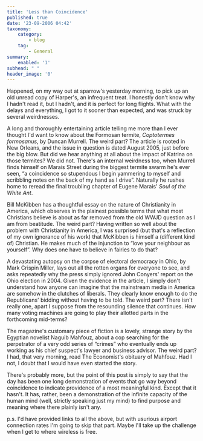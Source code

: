 ```yaml
---
title: 'Less than Coincidence'
published: true
date: '23-09-2006 04:42'
taxonomy:
    category:
        - blog
    tag:
        - General
summary:
    enabled: '1'
subhead: " "
header_image: '0'
---
```


Happened, on my way out at sparrow's yesterday morning, to pick up an old unread copy of Harper's, an infrequent treat. I honestly don't know why I hadn't read it, but I hadn't, and it is perfect for long flights. What with the delays and everything, I got to it sooner than expected, and was struck by several weirdnesses.

A long and thoroughly entertaining article telling me more than I ever thought I'd want to know about the Formosan termite, _Coptotermes formosanus_, by Duncan Murrell. The weird part? The article is rooted in New Orleans, and the issue in question is dated August 2005, just before the big blow. But did we hear anything at all about the impact of Katrina on those termites? We did not. There's an internal weirdness too, when Murrell finds himself on Marais Street during the biggest termite swarm he's ever seen, “a coincidence so stupendous I begin yammering to myself and scribbling notes on the back of my hand as I drive”. Naturally he rushes home to reread the final troubling chapter of Eugene Marais' _Soul of the White Ant_.

Bill McKibben has a thoughtful essay on the nature of Christianity in America, which observes in the plainest possible terms that what most Christians believe is about as far removed from the old WWJD question as I am from beatitude. The weird part? Having written so well about the problem with Christianity in America, I was surprised (but that's a reflection of my own ignorance of his work) that McKibben is himself a (different kind of) Christian. He makes much of the injunction to “love your neighbour as yourself”. Why does one have to believe in fairies to do that?

A devastating autopsy on the corpse of electoral democracy in Ohio, by Mark Crispin Miller, lays out all the rotten organs for everyone to see, and asks repeatedly why the press simply ignored John Conyers' report on the Ohio election in 2004. Given the evidence in the article, I simply don't understand how anyone can imagine that the mainstream media in America are somehow in the clutches of liberals. They clearly know enough to do the Republicans' bidding without having to be told. The weird part? There isn't really one, apart I suppose from the resounding silence that continues. How many voting machines are going to play their allotted parts in the forthcoming mid-terms?

The magazine's customary piece of fiction is a lovely, strange story by the Egyptian novelist Naguib Mahfouz, about a cop searching for the perpetrator of a very odd series of “crimes” who eventually ends up working as his chief suspect's lawyer and business advisor. The weird part? I had, that very morning, read The Economist's obituary of Mahfouz. Had I not, I doubt that I would have even started the story.

There's probably more, but the point of this post is simply to say that the day has been one long demonstration of events that go way beyond coincidence to indicate providence of a most meaningful kind. Except that it hasn't. It has, rather, been a demonstration of the infinite capacity of the human mind (well, strictly speaking just my mind) to find purpose and meaning where there plainly isn't any.

p.s. I'd have provided links to all the above, but with usurious airport connection rates I'm going to skip that part. Maybe I'll take up the challenge when I get to where wireless is free.
